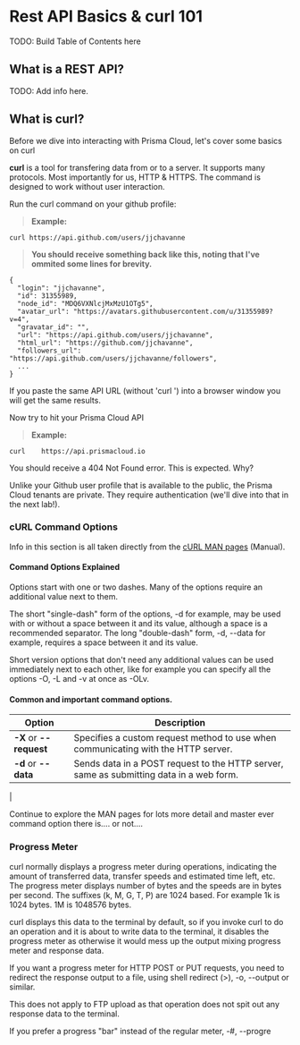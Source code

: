 # Rest API Basics & curl 101

TODO: Build Table of Contents here

## What is a REST API?

TODO: Add info here.



## What is curl?

Before we dive into interacting with Prisma Cloud, let's cover some basics on curl

**curl** is a tool for transfering data from or to a server. It supports many protocols.  Most importantly for us, HTTP & HTTPS. The command is designed to work without user interaction.

Run the curl command on your github profile:
> **Example:**
```
curl https://api.github.com/users/jjchavanne
```
> **You should receive something back like this, noting that I've ommited some lines for brevity.**
```
{
  "login": "jjchavanne",
  "id": 31355989,
  "node_id": "MDQ6VXNlcjMxMzU1OTg5",
  "avatar_url": "https://avatars.githubusercontent.com/u/31355989?v=4",
  "gravatar_id": "",
  "url": "https://api.github.com/users/jjchavanne",
  "html_url": "https://github.com/jjchavanne",
  "followers_url": "https://api.github.com/users/jjchavanne/followers",
  ...
}
```
   
If you paste the same API URL (without 'curl ') into a browser window you will get the same results.
   
Now try to hit your Prisma Cloud API 
> **Example:**
```
curl 	https://api.prismacloud.io
```
   
You should receive a 404 Not Found error.  This is expected.  Why?

Unlike your Github user profile that is available to the public, the Prisma Cloud tenants are private.  They require authentication (we'll dive into that in the next lab!).
   
###  cURL Command Options

Info in this section is all taken directly from the [cURL MAN pages](https://curl.se/docs/manpage.html) (Manual).

#### Command Options Explained

Options start with one or two dashes. Many of the options require an additional value next to them.

The short "single-dash" form of the options, -d for example, may be used with or without a space between it and its value, although a space is a recommended separator. The long "double-dash" form, -d, --data for example, requires a space between it and its value.

Short version options that don't need any additional values can be used immediately next to each other, like for example you can specify all the options -O, -L and -v at once as -OLv.

#### Common and important command options.

| **Option** | **Description** |
| ------------------------ | -------------- | 
| **-X** or **--request** | Specifies a custom request method to use when communicating with the HTTP server. |
| **-d** or **--data** | Sends data in a POST request to the HTTP server, same as submitting data in a web form. |
| 



Continue to explore the MAN pages for lots more detail and master ever command option there is.... or not.... 


### Progress Meter

curl normally displays a progress meter during operations, indicating the amount of transferred data, transfer speeds and estimated time left, etc. The progress meter displays number of bytes and the speeds are in bytes per second. The suffixes (k, M, G, T, P) are 1024 based. For example 1k is 1024 bytes. 1M is 1048576 bytes.

curl displays this data to the terminal by default, so if you invoke curl to do an operation and it is about to write data to the terminal, it disables the progress meter as otherwise it would mess up the output mixing progress meter and response data.

If you want a progress meter for HTTP POST or PUT requests, you need to redirect the response output to a file, using shell redirect (>), -o, --output or similar.

This does not apply to FTP upload as that operation does not spit out any response data to the terminal.

If you prefer a progress "bar" instead of the regular meter, -#, --progre
